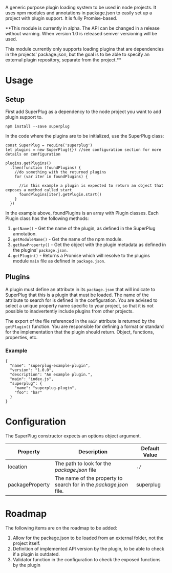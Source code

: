A generic purpose plugin loading system to be used in node projects. It uses npm modules
and annotations in package.json to easily set up a project with plugin support. It is fully Promise-based.

**This module is currently in alpha. The API can be changed in a release without
warning. When version 1.0 is released semver versioning will be used.

This module currently only supports loading plugins that are dependencies in the projects' package.json,
but the goal is to be able to specify an external plugin repository, separate from the project.**

# Usage

## Setup

First add SuperPlug as a dependency to the node project you want to add plugin support to.

    npm install --save superplug

In the code where the plugins are to be initialized, use the SuperPlug class:

    const SuperPlug = require('superplug')
    let plugins = new SuperPlug({}) //see configuration section for more details on configuration

    plugins.getPlugins()
      .then(function (foundPlugins) {
        //do something with the returned plugins
        for (var iter in foundPlugins) {

          //in this example a plugin is expected to return an object that exposes a method called start
          foundPlugins[iter].getPlugin.start()
        }
      })

In the example above, foundPlugins is an array with Plugin classes. Each Plugin class
has the following methods:

1. `getName()` - Get the name of the plugin, as defined in the SuperPlug annotation.
2. `getModuleName()` - Get the name of the npm module.
3. `getRawProperty()` - Get the object with the plugin metadata as defined in the plugins' `package.json`.
4. `getPlugin()` - Returns a Promise which will resolve to the plugins module `main` file as defined in `package.json`.


## Plugins

A plugin must define an attribute in its `package.json` that will indicate to SuperPlug that this
is a plugin that must be loaded. The name of the attribute to search for is defined in
the configuration. You are advised to select a unique property name specific to your project,
so that it is not possible to inadvertently include plugins from other projects.

The export of the file referenced in the `main` attribute is returned by the `getPlugin()`
function. You are responsible for defining a format or standard for the implementation
that the plugin should return. Object, functions, properties, etc.

### Example

```
{
  "name": "superplug-example-plugin",
  "version": "1.0.0",
  "description": "An example plugin.",
  "main": "index.js",
  "superplug": {
    "name": "superplug-plugin",
    "foo": "bar"
  }
}
```

# Configuration

The SuperPlug constructor expects an options object argument.

| Property | Description | Default Value |
| -------- | ----------- | ------------- |
| location | The path to look for the _package.json_ file | `./` |
| packageProperty | The name of the property to search for in the _package.json_ file. | superplug |

# Roadmap

The following items are on the roadmap to be added:

1. Allow for the package.json to be loaded from an external folder, not the project itself.
2. Definition of implemented API version by the plugin, to be able to check if a plugin is outdated.
3. Validator function in the configuration to check the exposed functions by the plugin
